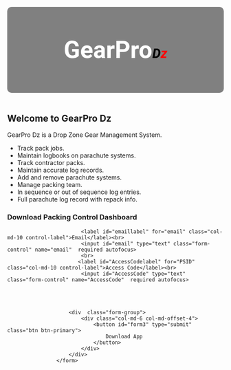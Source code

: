 <style>
@import url('https://fonts.googleapis.com/css?family=Roboto');   

#logo em{
  font-size: 55%;
  color: #000000;
}

#logo h3{
  font-size: 400%;
  line-height: 200px;
  font-weight: bold;
  font-family: "Roboto";
  color: #FFFFFF;
}

#logo span {
  color:red;    
}

#logo {
  text-align: center;
  height: 200px;
  background-color: grey;
  border-radius: 10px;
}

footer {
    text-align:center;
}
</style>

<div id="logo">
<h3>GearPro<em>D<span>z</span></em></h3> 
</div>
<br>

## Welcome to GearPro Dz 

GearPro Dz is a Drop Zone Gear Management System. 

- Track pack jobs.
- Maintain logbooks on parachute systems.
- Track contractor packs.
- Maintain accurate log records.
- Add and remove parachute systems.
- Manage packing team. 
- In sequence or out of sequence log entries.
- Full parachute log record with repack info.

### Download Packing Control Dashboard

<div>
                     <form id="form3" class="form-horizontal" role="form" method="POST" >

                            <label id="emaillabel" for="email" class="col-md-10 control-label">Email</label><br>
                            <input id="email" type="text" class="form-control" name="email"  required autofocus>
                            <br>
                           <label id="AccessCodelabel" for="PSID" class="col-md-10 control-label">Access Code</label><br>
                            <input id="AccessCode" type="text" class="form-control" name="AccessCode"  required autofocus>

<br>                        

                       
<br>

                        <div  class="form-group">
                            <div class="col-md-6 col-md-offset-4">
                                <button id="form3" type="submit" class="btn btn-primary">
                                    Download App
                                </button>
                            </div>
                        </div>
                    </form>
  
  
<div>



